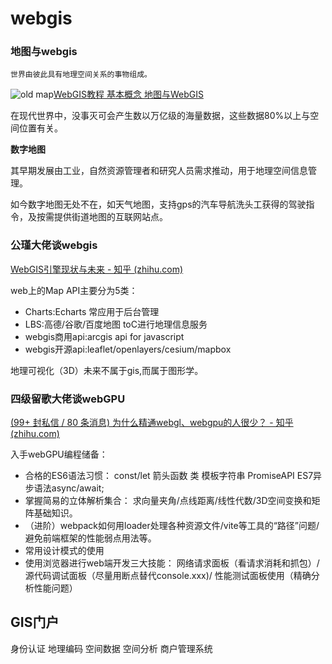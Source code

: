 # webgis

### 地图与webgis

    世界由彼此具有地理空间关系的事物组成。

![old map](http://webgis.cn/fig-old-map.jpg)[WebGIS教程 基本概念 地图与WebGIS](http://webgis.cn/fundation-intro.html)

在现代世界中，没事灭可会产生数以万亿级的海量数据，这些数据80%以上与空间位置有关。

**数字地图**

其早期发展由工业，自然资源管理者和研究人员需求推动，用于地理空间信息管理。

如今数字地图无处不在，如天气地图，支持gps的汽车导航洗头工获得的驾驶指令，及按需提供街道地图的互联网站点。

### 公瑾大佬谈webgis

[WebGIS引擎现状与未来 - 知乎 (zhihu.com)](https://zhuanlan.zhihu.com/p/344576177)

web上的Map API主要分为5类：

+ Charts:Echarts
  常应用于后台管理
+ LBS:高德/谷歌/百度地图
  toC进行地理信息服务
+ webgis商用api:arcgis api for javascript
+ webgis开源api:leaflet/openlayers/cesium/mapbox

地理可视化（3D）未来不属于gis,而属于图形学。

### 四级留歌大佬谈webGPU

[(99+ 封私信 / 80 条消息) 为什么精通webgl、webgpu的人很少？ - 知乎 (zhihu.com)](https://www.zhihu.com/question/401199542)

入手webGPU编程储备：

+ 合格的ES6语法习惯：
  const/let 箭头函数 类 模板字符串 PromiseAPI ES7异步语法async/await;
+ 掌握简易的立体解析集合：
  求向量夹角/点线距离/线性代数/3D空间变换和矩阵基础知识。
+ （进阶）webpack如何用loader处理各种资源文件/vite等工具的“路径”问题/避免前端框架的性能弱点用法等。
+ 常用设计模式的使用
+ 使用浏览器进行web端开发三大技能：
  网络请求面板（看请求消耗和抓包）/
  源代码调试面板（尽量用断点替代console.xxx)/
  性能测试面板使用（精确分析性能问题）

## GIS门户
身份认证
地理编码
空间数据
空间分析
商户管理系统



















